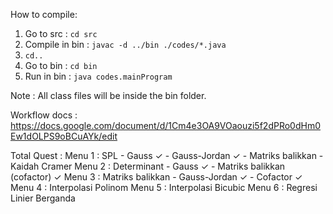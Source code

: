 How to compile:
1. Go to src : `cd src`
2. Compile in bin : `javac -d ../bin ./codes/*.java` 
3. `cd..`
4. Go to bin : `cd bin`
5. Run in bin : `java codes.mainProgram`

Note : All class files will be inside the bin folder.

Workflow docs : https://docs.google.com/document/d/1Cm4e3OA9VOaouzi5f2dPRo0dHm0Ew1dOLPS9oBCuAYk/edit


Total Quest : 
Menu 1 : SPL
    - Gauss ✓
    - Gauss-Jordan ✓
    - Matriks balikkan
    - Kaidah Cramer
Menu 2 : Determinant
    - Gauss ✓
    - Matriks balikkan  (cofactor) ✓
Menu 3 : Matriks balikkan
    - Gauss-Jordan ✓
    - Cofactor ✓
Menu 4 : Interpolasi Polinom
Menu 5 : Interpolasi Bicubic
Menu 6 : Regresi Linier Berganda
